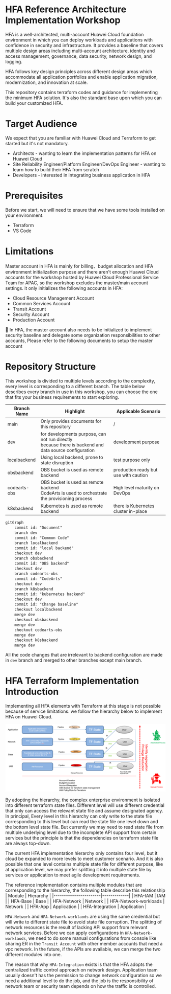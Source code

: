 # HFA Reference Architecture Implementation Workshop

HFA is a well-architected, multi-account Huawei Cloud foundation environment in which you can deploy workloads and applications with confidence in security and infrastructure. It provides a baseline that covers multiple design areas including multi-account architecture, identity and access management, governance, data security, network design, and logging.

HFA follows key design principles across different design areas which accommodate all application portfolios and enable application migration, modernization, and innovation at scale.

This repository contains terraform codes and guidance for implementing the minimum HFA solution. It's also the standard base upon which you can build your customized HFA.

# Target Audience

We expect that you are familiar with Huawei Cloud and Terraform to get started but it's not mandatory.
* Architects - wanting to learn the implementation patterns for HFA on Huawei Cloud
* Site Reliability Engineer/Platform Engineer/DevOps Engineer - wanting to learn how to build their HFA from scratch
* Developers - interested in integrating business application in HFA

# Prerequisites
Before we start, we will need to ensure that we have some tools installed on your environment.
* Terraform
* VS Code

# Limitations
Master account in HFA is mainly for billing、budget allocation and HFA environment initialization purpose and there aren't enough Huawei Cloud accounts for the workshop hosted by Huawei Cloud Professional Service Team for APAC, so the workshop excludes the master/main account settings. it only initializes the following accounts in HFA:
* Cloud Resource Management Account
* Common Services Account
* Transit Account
* Security Account
* Production Account

:high_brightness: In HFA, the master account also needs to be initialized to implement security baseline and delegate some organization responsibilities to other accounts, Please refer to the following documents to setup the master account

# Repository Structure
This workshop is divided to multiple levels according to the complexity, every level is corresponding to a different branch. The table below describes  every branch in use in this workshop, you can choose the one that fits your business requirements to start exploring.

| Branch Name | Highlight | Applicable Scenario |
| ----------- | --------- | --------------------|
| main | Only provides documents for this repository | / |
| dev  | for developments purpose, can not run directly<br>because there is backend and data source configuration | development purpose |
| localbackend | Using local backend, prone to state disruption | test purpose only |
| obsbackend | OBS bucket is used as remote backend | production ready but use with caution |
| codearts-obs | OBS bucket is used as remote backend<br>CodeArts is used to orchestrate the provisioning process | High level maturity on DevOps |
| k8sbackend | Kubernetes is used as remote backend | there is Kubernetes cluster in-place |

```mermaid
gitGraph
    commit id: "Document"
    branch dev
    commit id: "Common Code"
    branch localbackend
    commit id: "local backend"
    checkout dev
    branch obsbackend
    commit id: "OBS backend"
    checkout dev
    branch codearts-obs
    commit id: "CodeArts"
    checkout dev
    branch k8sbackend
    commit id: "kubernetes backend"
    checkout dev
    commit id: "Change baseline"
    checkout localbackend
    merge dev
    checkout obsbackend
    merge dev
    checkout codearts-obs
    merge dev
    checkout k8sbackend
    merge dev
```

All the code changes that are irrelevant to backend configuration are made in `dev` branch and merged to other branches except main branch.

# HFA Terraform Implementation Introduction
Implementing all HFA elements with Terraform at this stage is not possible because of service limitations. we follow the hierarchy below to implement HFA on Huawei Cloud.

![HFA-Hierarchy](./images/hfa_implementation_hierarchy.png)

By adopting the hierarchy, the complex enterprise environment is isolated into different terraform state files. Different level will use different credential that only can access the relevant state file and assume designated agency. In principal, Every level in this hierarchy can only write to the state file corresponding to this level but can read the state file one level down and the bottom level state file. But currently we may need to read state file from multiple underlying level due to the incomplete API support from certain services but the principle is that the dependencies on terraform state file are always top-down.

The current HFA implementation hierarchy only contains four level, but it cloud be expanded to more levels to meet customer scenario. And it is also possible that one level contains multiple state file for different purpose, like at application level, we may prefer splitting it into multiple state file by services or application to meet agile development requirements.
 
The reference implementation contains multiple modules that are corresponding to the hierarchy, the following table describe this relationship
| Module                | Hierarchy   |
|-----------------------|-------------|
| HFA-IAM               | IAM         |
| HFA-Base              | Base        |
| HFA-Network           | Network     |
| HFA-Network-workloads | Network     |
| HFA-App               | Application |
| HFA-Integration       | Application |

`HFA-Network` and `HFA-Network-worklaods` are using the same credential but will write to different state file to avoid state file corruption. The splitting of network resources is the result of lacking API support from relevant network services. Before we can apply configurations in `HFA-Network-worklaods`, we need to do some manual configurations from console like sharing ER in the `Transit Account` with other member accounts that need a vpc network. In the future, if the APIs are available, we can merge the two different modules into one.

The reason that why `HFA-Integration` exists is that the HFA adopts the centralized traffic control approach on network design. Application team usually doesn't has the permission to change network configuration so we need a additional level to do the job, and the job is the responsibility of network team or security team depends on how the traffic is controlled.